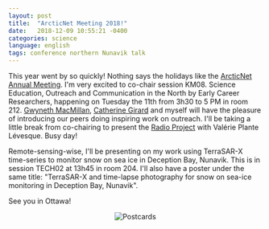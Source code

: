 ```yaml
---
layout: post
title:  "ArcticNet Meeting 2018!"
date:   2018-12-09 10:55:21 -0400
categories: science
language: english
tags: conference northern Nunavik talk
---
```

This year went by so quickly! Nothing says the holidays like the [ArcticNet Annual Meeting][ASM2018]. I'm very excited to co-chair session KM08. Science Education, Outreach and Communication in the North by Early Career Researchers, happening on Tuesday the 11th from 3h30 to 5 PM in room 212. [Gwyneth MacMillan][GMAC], [Catherine Girard][CG] and myself will have the pleasure of introducing our peers doing inspiring work on outreach. I'll be taking a little break from co-chairing to present the [Radio Project][Radio-Project] with Valérie Plante Lévesque. Busy day!

Remote-sensing-wise, I'll be presenting on my work using TerraSAR-X time-series to monitor snow on sea ice in Deception Bay, Nunavik. This is in session TECH02 at 13h45 in room 204. I'll also have a poster under the same title: "TerraSAR-X and time-lapse photography for snow on sea-ice monitoring in Deception Bay, Nunavik".

See you in Ottawa!

<center>
<img border="0" alt="Postcards" title="Ice Monitoring project postcard-style result leaflets" src="{{site.url}}/img/18-12-09-talk.jpg">
</center>

[Radio-Project]:https://sdufourbeausejour.github.io/science/2018/12/12/RadioProject.html
[ASM2018]:http://www.arcticnetmeetings.ca/asm2018/
[GMAC]:https://www.gwynethmacmillan.com
[CG]:https://catherine-girard.com

[Ice-monitoring]:https://www.facebook.com/IceMonitoringNunavik
[NRC]:http://www.makivik.org/nunavik-research-centre/
[CU]:https://www.caribou-ungava.ulaval.ca/en/accueil/
